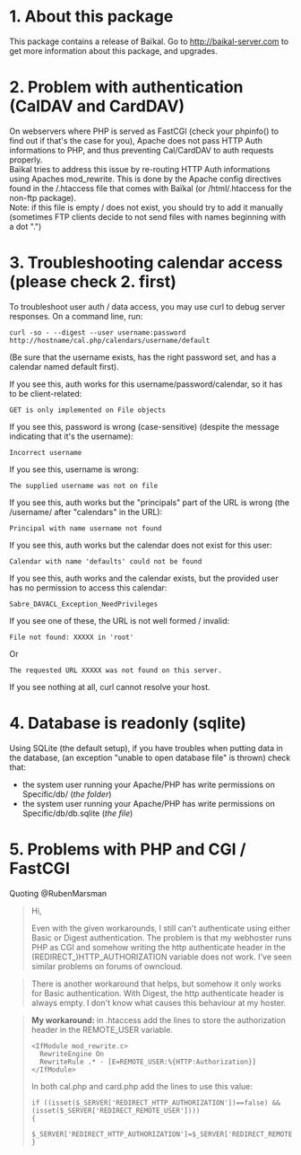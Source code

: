 # 1. About this package

This package contains a release of Baïkal.
Go to http://baikal-server.com to get more information about this package, and upgrades.

# 2. Problem with authentication (CalDAV and CardDAV)

On webservers where PHP is served as FastCGI (check your phpinfo()
to find out if that's the case for you), Apache does not pass HTTP
Auth informations to PHP, and thus preventing Cal/CardDAV to auth
requests properly.  
Baïkal tries to address this issue by re-routing HTTP Auth informations
using Apaches mod_rewrite. This is done by the Apache config directives
found in the /.htaccess file that comes with Baïkal (or /html/.htaccess
for the non-ftp package).  
Note: if this file is empty / does not exist, you should try to add it manually  
(sometimes FTP clients decide to not send files with names beginning with a dot ".")

# 3. Troubleshooting calendar access (please check 2. first)

To troubleshoot user auth / data access, you may use curl to debug server responses. On a command line, run:

	curl -so - --digest --user username:password http://hostname/cal.php/calendars/username/default

(Be sure that the username exists, has the right password set, and has a calendar named default first).

If you see this, auth works for this username/password/calendar, so it has to be client-related:

	GET is only implemented on File objects

If you see this, password is wrong (case-sensitive) (despite the message indicating that it's the username):

	Incorrect username

If you see this, username is wrong:

	The supplied username was not on file

If you see this, auth works but the "principals" part of the URL is wrong (the /username/ after "calendars" in the URL):

	Principal with name username not found

If you see this, auth works but the calendar does not exist for this user:

	Calendar with name 'defaults' could not be found

If you see this, auth works and the calendar exists, but the provided user has no permission to access this calendar:

	Sabre_DAVACL_Exception_NeedPrivileges

If you see one of these, the URL is not well formed / invalid:

	File not found: XXXXX in 'root'
	
Or
	
	The requested URL XXXXX was not found on this server.

If you see nothing at all, curl cannot resolve your host.

# 4. Database is readonly (sqlite)

Using SQLite (the default setup), if you have troubles when putting data in the database,
(an exception "unable to open database file" is thrown) check that:
  * the system user running your Apache/PHP has write permissions on Specific/db/ (*the folder*)
  * the system user running your Apache/PHP has write permissions on Specific/db/db.sqlite (*the file*)

# 5. Problems with PHP and CGI / FastCGI

Quoting @RubenMarsman

> Hi, 
> 
> Even with the given workarounds, I still can't authenticate using either Basic or Digest authentication. The problem is that my webhoster runs PHP as CGI and somehow writing the http authenticate header in the (REDIRECT_)HTTP_AUTHORIZATION variable does not work.
> I've seen similar problems on forums of owncloud.

> There is another workaround that helps, but somehow it only works for Basic authentication. With Digest, the http authenticate header is always empty. I don't know what causes this behaviour at my hoster.

> **My workaround:**
> in .htaccess add the lines to store the authorization header in the REMOTE_USER variable. 
> ```
> <IfModule mod_rewrite.c>
> 	RewriteEngine On
> 	RewriteRule .* - [E=REMOTE_USER:%{HTTP:Authorization}]
> </IfModule>
> ```
> In both cal.php and card.php add the lines to use this value:
> ```
> if ((isset($_SERVER['REDIRECT_HTTP_AUTHORIZATION'])==false) && (isset($_SERVER['REDIRECT_REMOTE_USER'])))
> {
>    $_SERVER['REDIRECT_HTTP_AUTHORIZATION']=$_SERVER['REDIRECT_REMOTE_USER'];
> }
> ```
>
